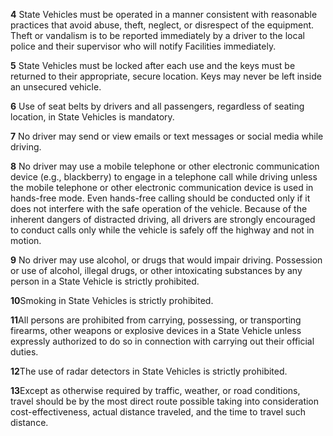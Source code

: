 **4** State Vehicles must be operated in a manner consistent with reasonable practices that avoid abuse, theft, neglect, or disrespect of the equipment. Theft or vandalism is to be reported immediately by a driver to the local police and their supervisor who will notify Facilities immediately.

**5** State Vehicles must be locked after each use and the keys must be returned to their appropriate, secure location. Keys may never be left inside an unsecured vehicle.

**6** Use of seat belts by drivers and all passengers, regardless of seating location, in State Vehicles is mandatory.

**7** No driver may send or view emails or text messages or social media while driving.

**8** No driver may use a mobile telephone or other electronic communication device (e.g., blackberry) to engage in a telephone call while driving unless the mobile telephone or other electronic communication device is used in hands-free mode. Even hands-free calling should be conducted only if it does not interfere with the safe operation of the vehicle. Because of the inherent dangers of distracted driving, all drivers are strongly encouraged to conduct calls only while the vehicle is safely off the highway and not in motion.

**9** No driver may use alcohol, or drugs that would impair driving. Possession or use of alcohol, illegal drugs, or other intoxicating substances by any person in a State Vehicle is strictly prohibited.

**10**Smoking in State Vehicles is strictly prohibited.

**11**All persons are prohibited from carrying, possessing, or transporting firearms, other weapons or explosive devices in a State Vehicle unless expressly authorized to do so in connection with carrying out their official duties.

**12**The use of radar detectors in State Vehicles is strictly prohibited.

**13**Except as otherwise required by traffic, weather, or road conditions, travel should be by the most direct route possible taking into consideration cost-effectiveness, actual distance traveled, and the time to travel such distance.